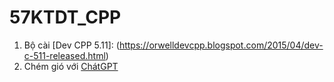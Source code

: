 # 57KTDT_CPP

1. Bộ cài [Dev CPP 5.11]: (https://orwelldevcpp.blogspot.com/2015/04/dev-c-511-released.html)
2. Chém gió với [ChátGPT](https://chatgpt.com/share/66e7da28-e030-800a-a62e-0e1b4ee0fae7)
